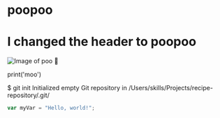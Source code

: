 # poopoo








# I changed the header to poopoo

![Image of poo](https://www.google.com/url?sa=i&url=https%3A%2F%2Fdev.to%2Fnikolab%2Fcomplete-list-of-github-markdown-emoji-markup-5aia&psig=AOvVaw3ZlUSnTuIrnfZRtO3fg_dH&ust=1731684687196000&source=images&cd=vfe&opi=89978449&ved=0CBQQjRxqFwoTCOj1_dyS3IkDFQAAAAAdAAAAABAE) 💩

print('moo')

$ git init
Initialized empty Git repository in /Users/skills/Projects/recipe-repository/.git/

``` javascript
var myVar = "Hello, world!";
```

